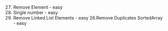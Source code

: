27. Remove Element - easy
136. Single number - easy
203. Remove Linked List Elements - easy
26.Remove Duplicates SortedArray  - easy
